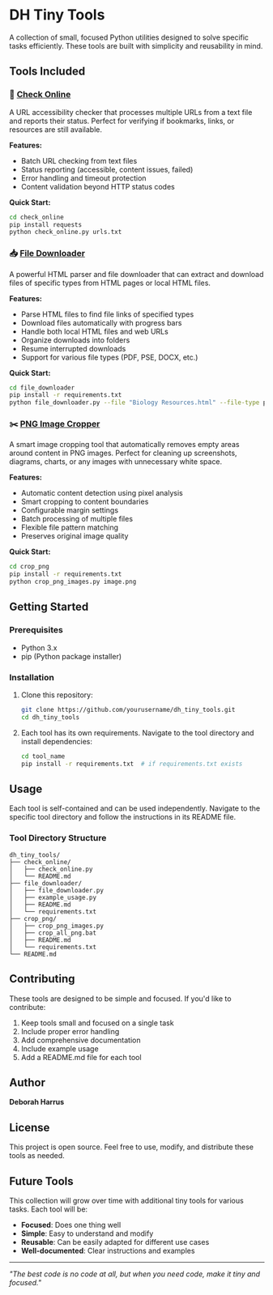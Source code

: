 # DH Tiny Tools

A collection of small, focused Python utilities designed to solve specific tasks efficiently. These tools are built with simplicity and reusability in mind.

## Tools Included

### 📡 [Check Online](check_online/)
A URL accessibility checker that processes multiple URLs from a text file and reports their status. Perfect for verifying if bookmarks, links, or resources are still available.

**Features:**
- Batch URL checking from text files
- Status reporting (accessible, content issues, failed)
- Error handling and timeout protection
- Content validation beyond HTTP status codes

**Quick Start:**
```bash
cd check_online
pip install requests
python check_online.py urls.txt
```

### 📥 [File Downloader](file_downloader/)
A powerful HTML parser and file downloader that can extract and download files of specific types from HTML pages or local HTML files.

**Features:**
- Parse HTML files to find file links of specified types
- Download files automatically with progress bars
- Handle both local HTML files and web URLs
- Organize downloads into folders
- Resume interrupted downloads
- Support for various file types (PDF, PSE, DOCX, etc.)

**Quick Start:**
```bash
cd file_downloader
pip install -r requirements.txt
python file_downloader.py --file "Biology Resources.html" --file-type pdf
```

### ✂️ [PNG Image Cropper](crop_png/)
A smart image cropping tool that automatically removes empty areas around content in PNG images. Perfect for cleaning up screenshots, diagrams, charts, or any images with unnecessary white space.

**Features:**
- Automatic content detection using pixel analysis
- Smart cropping to content boundaries
- Configurable margin settings
- Batch processing of multiple files
- Flexible file pattern matching
- Preserves original image quality

**Quick Start:**
```bash
cd crop_png
pip install -r requirements.txt
python crop_png_images.py image.png
```

## Getting Started

### Prerequisites

- Python 3.x
- pip (Python package installer)

### Installation

1. Clone this repository:
   ```bash
   git clone https://github.com/yourusername/dh_tiny_tools.git
   cd dh_tiny_tools
   ```

2. Each tool has its own requirements. Navigate to the tool directory and install dependencies:
   ```bash
   cd tool_name
   pip install -r requirements.txt  # if requirements.txt exists
   ```

## Usage

Each tool is self-contained and can be used independently. Navigate to the specific tool directory and follow the instructions in its README file.

### Tool Directory Structure

```
dh_tiny_tools/
├── check_online/
│   ├── check_online.py
│   └── README.md
├── file_downloader/
│   ├── file_downloader.py
│   ├── example_usage.py
│   ├── README.md
│   └── requirements.txt
├── crop_png/
│   ├── crop_png_images.py
│   ├── crop_all_png.bat
│   ├── README.md
│   └── requirements.txt
└── README.md
```

## Contributing

These tools are designed to be simple and focused. If you'd like to contribute:

1. Keep tools small and focused on a single task
2. Include proper error handling
3. Add comprehensive documentation
4. Include example usage
5. Add a README.md file for each tool

## Author

**Deborah Harrus**

## License

This project is open source. Feel free to use, modify, and distribute these tools as needed.

## Future Tools

This collection will grow over time with additional tiny tools for various tasks. Each tool will be:
- **Focused**: Does one thing well
- **Simple**: Easy to understand and modify
- **Reusable**: Can be easily adapted for different use cases
- **Well-documented**: Clear instructions and examples

---

*"The best code is no code at all, but when you need code, make it tiny and focused."* 

